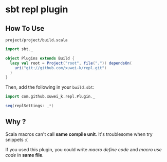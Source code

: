 # sbt repl plugin

## How To Use

`project/project/build.scala`

```scala
import sbt._

object Plugins extends Build {
  lazy val root = Project("root", file(".")) dependsOn(
    uri("git://github.com/xuwei-k/repl.git")
  )
}
```

Then, add the following in your `build.sbt`:

```scala
import com.github.xuwei_k.repl.Plugin._

seq(replSettings: _*)
```

## Why ?

Scala macros can't call **same compile unit**. It's troublesome when try snippets :(

If you used this plugin, you could write *macro define code* and *macro use code* in **same file**.



